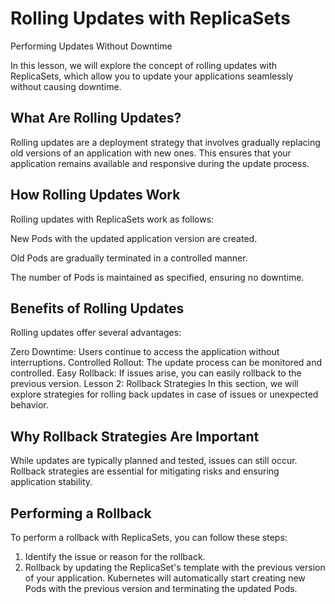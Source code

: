 # Rolling Updates with ReplicaSets

Performing Updates Without Downtime

In this lesson, we will explore the concept of rolling updates with ReplicaSets, which allow you to update your applications seamlessly without causing downtime.

## What Are Rolling Updates?
Rolling updates are a deployment strategy that involves gradually replacing old versions of an application with new ones. This ensures that your application remains available and responsive during the update process.

## How Rolling Updates Work
Rolling updates with ReplicaSets work as follows:

New Pods with the updated application version are created.

Old Pods are gradually terminated in a controlled manner.

The number of Pods is maintained as specified, ensuring no downtime.

## Benefits of Rolling Updates

Rolling updates offer several advantages:

Zero Downtime: Users continue to access the application without interruptions.
Controlled Rollout: The update process can be monitored and controlled.
Easy Rollback: If issues arise, you can easily rollback to the previous version.
Lesson 2: Rollback Strategies
In this section, we will explore strategies for rolling back updates in case of issues or unexpected behavior.

## Why Rollback Strategies Are Important
While updates are typically planned and tested, issues can still occur. Rollback strategies are essential for mitigating risks and ensuring application stability.

## Performing a Rollback
To perform a rollback with ReplicaSets, you can follow these steps:

1. Identify the issue or reason for the rollback.
1. Rollback by updating the ReplicaSet's template with the previous version of your application. Kubernetes will automatically start creating new Pods with the previous version and terminating the updated Pods.
